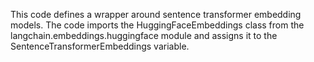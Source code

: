 This code defines a wrapper around sentence transformer embedding models. The code imports the HuggingFaceEmbeddings class from the langchain.embeddings.huggingface module and assigns it to the SentenceTransformerEmbeddings variable.

